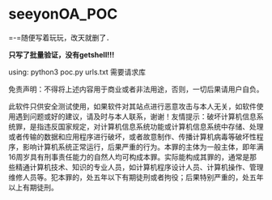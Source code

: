 # seeyonOA_POC
=-=随便写着玩玩，改天就删了．


**只写了批量验证，没有getshell!!!**


using: python3 poc.py urls.txt
需要请求库




免责声明：不得将上述内容用于商业或者非法用途，否则，一切后果请用户自负。

此软件只供安全测试使用，如果软件对其站点进行恶意攻击与本人无关，如软件使用遇到问题或好的建议，请及时与本人联系，谢谢！友情提示：破坏计算机信息系统罪，是指违反国家规定，对计算机信息系统功能或计算机信息系统中存储、处理或者传输的数据和应用程序进行破坏，或者故意制作、传播计算机病毒等破坏性程序，影响计算机系统正常运行，后果严重的行为。本罪的主体为一般主体，即年满16周岁具有刑事责任能力的自然人均可构成本罪。实际能构成其罪的，通常是那些精通计算机技术、知识的专业人员，如计算机程序设计人员、计算机操作、管理维修人员等。犯本罪的，处五年以下有期徒刑或者拘役；后果特别严重的，处五年以上有期徒刑。
